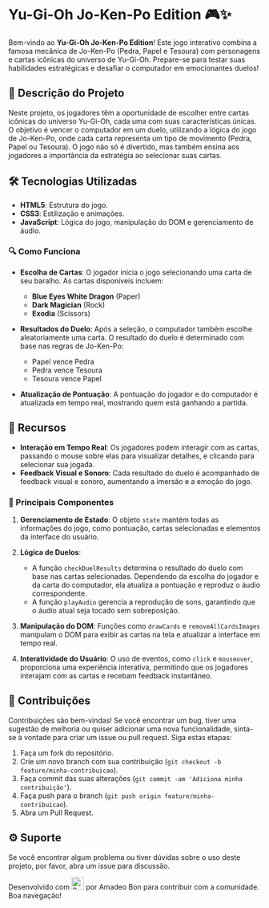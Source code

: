 # Yu-Gi-Oh Jo-Ken-Po Edition 🎮✨

Bem-vindo ao **Yu-Gi-Oh Jo-Ken-Po Edition**! Este jogo interativo combina a famosa mecânica de Jo-Ken-Po (Pedra, Papel e Tesoura) com personagens e cartas icônicas do universo de Yu-Gi-Oh. Prepare-se para testar suas habilidades estratégicas e desafiar o computador em emocionantes duelos!

## 🌟 Descrição do Projeto 

Neste projeto, os jogadores têm a oportunidade de escolher entre cartas icônicas do universo Yu-Gi-Oh, cada uma com suas características únicas. O objetivo é vencer o computador em um duelo, utilizando a lógica do jogo de Jo-Ken-Po, onde cada carta representa um tipo de movimento (Pedra, Papel ou Tesoura). O jogo não só é divertido, mas também ensina aos jogadores a importância da estratégia ao selecionar suas cartas.

## 🛠️ Tecnologias Utilizadas

- **HTML5**: Estrutura do jogo.
- **CSS3**: Estilização e animações.
- **JavaScript**: Lógica do jogo, manipulação do DOM e gerenciamento de áudio.

### 🔍 Como Funciona 

- **Escolha de Cartas**: O jogador inicia o jogo selecionando uma carta de seu baralho. As cartas disponíveis incluem:
  - **Blue Eyes White Dragon** (Paper)
  - **Dark Magician** (Rock)
  - **Exodia** (Scissors)

- **Resultados do Duelo**: Após a seleção, o computador também escolhe aleatoriamente uma carta. O resultado do duelo é determinado com base nas regras de Jo-Ken-Po:
  - Papel vence Pedra
  - Pedra vence Tesoura
  - Tesoura vence Papel

- **Atualização de Pontuação**: A pontuação do jogador e do computador é atualizada em tempo real, mostrando quem está ganhando a partida.

## 🚀 Recursos 

- **Interação em Tempo Real**: Os jogadores podem interagir com as cartas, passando o mouse sobre elas para visualizar detalhes, e clicando para selecionar sua jogada.
- **Feedback Visual e Sonoro**: Cada resultado do duelo é acompanhado de feedback visual e sonoro, aumentando a imersão e a emoção do jogo.


### 📝 Principais Componentes

1. **Gerenciamento de Estado**: O objeto `state` mantém todas as informações do jogo, como pontuação, cartas selecionadas e elementos da interface do usuário.

2. **Lógica de Duelos**:
   - A função `checkDuelResults` determina o resultado do duelo com base nas cartas selecionadas. Dependendo da escolha do jogador e da carta do computador, ela atualiza a pontuação e reproduz o áudio correspondente.
   - A função `playAudio` gerencia a reprodução de sons, garantindo que o áudio atual seja tocado sem sobreposição.

3. **Manipulação do DOM**: Funções como `drawCards` e `removeAllCardsImages` manipulam o DOM para exibir as cartas na tela e atualizar a interface em tempo real.

4. **Interatividade do Usuário**: O uso de eventos, como `click` e `mouseover`, proporciona uma experiência interativa, permitindo que os jogadores interajam com as cartas e recebam feedback instantâneo.

## 🤝 Contribuições

Contribuições são bem-vindas! Se você encontrar um bug, tiver uma sugestão de melhoria ou quiser adicionar uma nova funcionalidade, sinta-se à vontade para criar um issue ou pull request. Siga estas etapas:

1. Faça um fork do repositório.
2. Crie um novo branch com sua contribuição (`git checkout -b feature/minha-contribuicao`).
3. Faça commit das suas alterações (`git commit -am 'Adiciona minha contribuição'`).
4. Faça push para o branch (`git push origin feature/minha-contribuicao`).
5. Abra um Pull Request.

## ⚙ Suporte

Se você encontrar algum problema ou tiver dúvidas sobre o uso deste projeto, por favor, abra um issue para discussão.

Desenvolvido com <img src="https://raw.githubusercontent.com/Tarikul-Islam-Anik/Animated-Fluent-Emojis/master/Emojis/Smilies/Sparkling%20Heart.png" alt="Sparkling Heart" width="25" height="25" /> por Amadeo Bon para contribuir com a comunidade. Boa navegação!